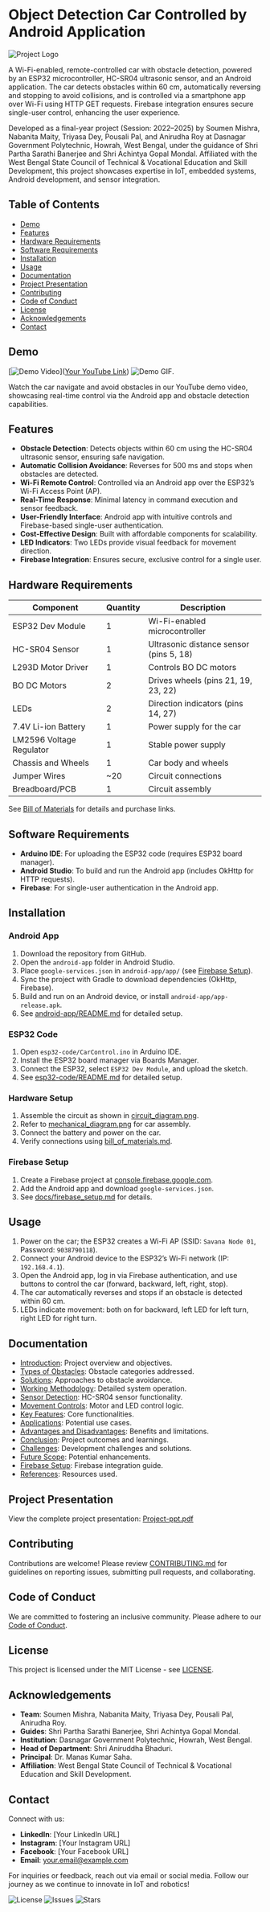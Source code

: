 # Object Detection Car Controlled by Android Application

![Project Logo](media/project_logo.png)

A Wi-Fi-enabled, remote-controlled car with obstacle detection, powered by an ESP32 microcontroller, HC-SR04 ultrasonic sensor, and an Android application. The car detects obstacles within 60 cm, automatically reversing and stopping to avoid collisions, and is controlled via a smartphone app over Wi-Fi using HTTP GET requests. Firebase integration ensures secure single-user control, enhancing the user experience.

Developed as a final-year project (Session: 2022–2025) by Soumen Mishra, Nabanita Maity, Triyasa Dey, Pousali Pal, and Anirudha Roy at Dasnagar Government Polytechnic, Howrah, West Bengal, under the guidance of Shri Partha Sarathi Banerjee and Shri Achintya Gopal Mondal. Affiliated with the West Bengal State Council of Technical & Vocational Education and Skill Development, this project showcases expertise in IoT, embedded systems, Android development, and sensor integration.

## Table of Contents
- [Demo](#demo)
- [Features](#features)
- [Hardware Requirements](#hardware-requirements)
- [Software Requirements](#software-requirements)
- [Installation](#installation)
- [Usage](#usage)
- [Documentation](#documentation)
- [Project Presentation](#project-presentation)
- [Contributing](#contributing)
- [Code of Conduct](#code-of-conduct)
- [License](#license)
- [Acknowledgements](#acknowledgements)
- [Contact](#contact)

## Demo
[![Demo Video]((ObjectDetectionCar.demo.mp4))]([Your YouTube Link](https://youtube.com/shorts/29JZEBwUVIw?si=bS2NoO9rE357zt9-))
![Demo GIF](media/ObjectDetectionCar.demo.gif).

Watch the car navigate and avoid obstacles in our YouTube demo video, showcasing real-time control via the Android app and obstacle detection capabilities.

## Features
- **Obstacle Detection**: Detects objects within 60 cm using the HC-SR04 ultrasonic sensor, ensuring safe navigation.
- **Automatic Collision Avoidance**: Reverses for 500 ms and stops when obstacles are detected.
- **Wi-Fi Remote Control**: Controlled via an Android app over the ESP32’s Wi-Fi Access Point (AP).
- **Real-Time Response**: Minimal latency in command execution and sensor feedback.
- **User-Friendly Interface**: Android app with intuitive controls and Firebase-based single-user authentication.
- **Cost-Effective Design**: Built with affordable components for scalability.
- **LED Indicators**: Two LEDs provide visual feedback for movement direction.
- **Firebase Integration**: Ensures secure, exclusive control for a single user.

## Hardware Requirements
| Component              | Quantity | Description                              |
|------------------------|----------|------------------------------------------|
| ESP32 Dev Module       | 1        | Wi-Fi-enabled microcontroller            |
| HC-SR04 Sensor         | 1        | Ultrasonic distance sensor (pins 5, 18)  |
| L293D Motor Driver     | 1        | Controls BO DC motors                    |
| BO DC Motors           | 2        | Drives wheels (pins 21, 19, 23, 22)      |
| LEDs                   | 2        | Direction indicators (pins 14, 27)       |
| 7.4V Li-ion Battery    | 1        | Power supply for the car                 |
| LM2596 Voltage Regulator | 1      | Stable power supply                      |
| Chassis and Wheels     | 1        | Car body and wheels                      |
| Jumper Wires           | ~20      | Circuit connections                      |
| Breadboard/PCB         | 1        | Circuit assembly                         |

See [Bill of Materials](hardware/bill_of_materials.md) for details and purchase links.

## Software Requirements
- **Arduino IDE**: For uploading the ESP32 code (requires ESP32 board manager).
- **Android Studio**: To build and run the Android app (includes OkHttp for HTTP requests).
- **Firebase**: For single-user authentication in the Android app.

## Installation
### Android App
1. Download the repository from GitHub.
2. Open the `android-app` folder in Android Studio.
3. Place `google-services.json` in `android-app/app/` (see [Firebase Setup](docs/firebase_setup.md)).
4. Sync the project with Gradle to download dependencies (OkHttp, Firebase).
5. Build and run on an Android device, or install `android-app/app-release.apk`.
6. See [android-app/README.md](android-app/README.md) for detailed setup.

### ESP32 Code
1. Open `esp32-code/CarControl.ino` in Arduino IDE.
2. Install the ESP32 board manager via Boards Manager.
3. Connect the ESP32, select `ESP32 Dev Module`, and upload the sketch.
4. See [esp32-code/README.md](esp32-code/README.md) for detailed setup.

### Hardware Setup
1. Assemble the circuit as shown in [circuit_diagram.png](hardware/circuit_diagram.png).
2. Refer to [mechanical_diagram.png](hardware/mechanical_diagram.png) for car assembly.
3. Connect the battery and power on the car.
4. Verify connections using [bill_of_materials.md](hardware/bill_of_materials.md).

### Firebase Setup
1. Create a Firebase project at [console.firebase.google.com](https://console.firebase.google.com/).
2. Add the Android app and download `google-services.json`.
3. See [docs/firebase_setup.md](docs/firebase_setup.md) for details.

## Usage
1. Power on the car; the ESP32 creates a Wi-Fi AP (SSID: `Savana Node 01`, Password: `9038790118`).
2. Connect your Android device to the ESP32’s Wi-Fi network (IP: `192.168.4.1`).
3. Open the Android app, log in via Firebase authentication, and use buttons to control the car (forward, backward, left, right, stop).
4. The car automatically reverses and stops if an obstacle is detected within 60 cm.
5. LEDs indicate movement: both on for backward, left LED for left turn, right LED for right turn.

## Documentation
- [Introduction](docs/introduction.md): Project overview and objectives.
- [Types of Obstacles](docs/types_of_obstacles.md): Obstacle categories addressed.
- [Solutions](docs/solutions.md): Approaches to obstacle avoidance.
- [Working Methodology](docs/working_methodology.md): Detailed system operation.
- [Sensor Detection](docs/sensor_detection.md): HC-SR04 sensor functionality.
- [Movement Controls](docs/movement_controls.md): Motor and LED control logic.
- [Key Features](docs/key_features.md): Core functionalities.
- [Applications](docs/applications.md): Potential use cases.
- [Advantages and Disadvantages](docs/advantages_disadvantages.md): Benefits and limitations.
- [Conclusion](docs/conclusion.md): Project outcomes and learnings.
- [Challenges](docs/challenges.md): Development challenges and solutions.
- [Future Scope](docs/future_scope.md): Potential enhancements.
- [Firebase Setup](docs/firebase_setup.md): Firebase integration guide.
- [References](docs/references.md): Resources used.

## Project Presentation
View the complete project presentation: [Project-ppt.pdf](presentation/Project-ppt.pdf)

## Contributing
Contributions are welcome! Please review [CONTRIBUTING.md](CONTRIBUTING.md) for guidelines on reporting issues, submitting pull requests, and collaborating.

## Code of Conduct
We are committed to fostering an inclusive community. Please adhere to our [Code of Conduct](CODE_OF_CONDUCT.md).

## License
This project is licensed under the MIT License - see [LICENSE](LICENSE).

## Acknowledgements
- **Team**: Soumen Mishra, Nabanita Maity, Triyasa Dey, Pousali Pal, Anirudha Roy.
- **Guides**: Shri Partha Sarathi Banerjee, Shri Achintya Gopal Mondal.
- **Institution**: Dasnagar Government Polytechnic, Howrah, West Bengal.
- **Head of Department**: Shri Aniruddha Bhaduri.
- **Principal**: Dr. Manas Kumar Saha.
- **Affiliation**: West Bengal State Council of Technical & Vocational Education and Skill Development.

## Contact
Connect with us:
- **LinkedIn**: [Your LinkedIn URL]
- **Instagram**: [Your Instagram URL]
- **Facebook**: [Your Facebook URL]
- **Email**: your.email@example.com

For inquiries or feedback, reach out via email or social media. Follow our journey as we continue to innovate in IoT and robotics!

![License](https://img.shields.io/badge/license-MIT-green)
![Issues](https://img.shields.io/github/issues/yourusername/Object-Detection-Car-ESP32-Android)
![Stars](https://img.shields.io/github/stars/yourusername/Object-Detection-Car-ESP32-Android)

